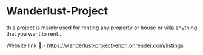 # Wanderlust-Project
this project is mainly used for renting any property or house or villa anything that you want to rent...

Website link 🔗:- https://wanderlust-project-enph.onrender.com/listings

